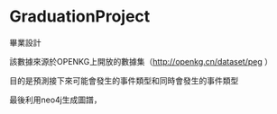 # GraduationProject
畢業設計

該數據來源於OPENKG上開放的數據集（http://openkg.cn/dataset/peg ）

目的是預測接下來可能會發生的事件類型和同時會發生的事件類型

最後利用neo4j生成圖譜，
